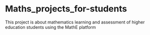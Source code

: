 # Maths_projects_for-students
This project is about mathematics learning and assessment of higher education students using the MathE platform
